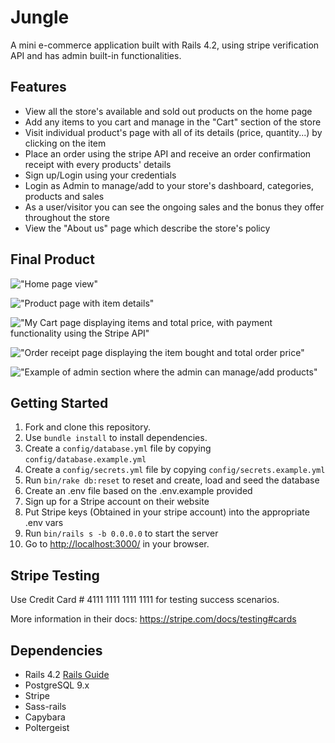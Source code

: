 # Jungle

A mini e-commerce application built with Rails 4.2, using stripe verification API and has admin built-in functionalities.


## Features 

- View all the store's available and sold out products on the home page
- Add any items to you cart and manage in the "Cart" section of the store
- Visit individual product's page with all of its details (price, quantity...) by clicking on the item
- Place an order using the stripe API and receive an order confirmation receipt with every products' details
- Sign up/Login using your credentials
- Login as Admin to manage/add to your store's dashboard, categories, products and sales
- As a user/visitor you can see the ongoing sales and the bonus they offer throughout the store
- View the "About us" page which describe the store's policy


## Final Product

!["Home page view"]()

!["Product page with item details"]()

!["My Cart page displaying items and total price, with payment functionality using the Stripe API"]()

!["Order receipt page displaying the item bought and total order price"]()

!["Example of admin section where the admin can manage/add products"]()

## Getting Started

1. Fork and clone this repository.
2. Use `bundle install` to install dependencies.
3. Create a `config/database.yml` file by copying `config/database.example.yml`
4. Create a `config/secrets.yml` file by copying `config/secrets.example.yml`
5. Run `bin/rake db:reset` to reset and create, load and seed the database
6. Create an .env file based on the .env.example provided
7. Sign up for a Stripe account on their website
8. Put Stripe keys (Obtained in your stripe account) into the appropriate .env vars
9. Run `bin/rails s -b 0.0.0.0` to start the server
10. Go to <http://localhost:3000/> in your browser.

## Stripe Testing

Use Credit Card # 4111 1111 1111 1111 for testing success scenarios.

More information in their docs: <https://stripe.com/docs/testing#cards>

## Dependencies

* Rails 4.2 [Rails Guide](http://guides.rubyonrails.org/v4.2/)
* PostgreSQL 9.x
* Stripe
* Sass-rails
* Capybara
* Poltergeist